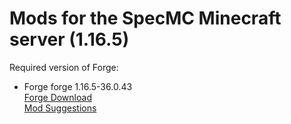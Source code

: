 # Mods for the SpecMC Minecraft server (1.16.5)
Required version of Forge: 
- Forge forge 1.16.5-36.0.43\
[Forge Download](https://files.minecraftforge.net/maven/net/minecraftforge/forge/1.16.5-36.0.43/forge-1.16.5-36.0.43-installer.jar)\
[Mod Suggestions](https://docs.google.com/spreadsheets/d/e/2PACX-1vQ4BwVXEJU55xGKanA0vi6iQr2fNIE0K2jF6UWkeuz2cpbp9NfSQB1nh7-LJgjv3XfSR9JF4OYSDnAJ/pubhtml)
